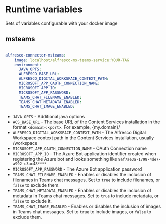 # Runtime variables

Sets of variables configurable with your docker image

## msteams

```yaml

alfresco-connector-msteams:
    image: localhost/alfresco-ms-teams-service:YOUR-TAG
    environment:
      JAVA_OPTS:
      ALFRESCO_BASE_URL:  
      ALFRESCO_DIGITAL_WORKSPACE_CONTEXT_PATH:
      MICROSOFT_APP_OAUTH_CONNECTION_NAME:
      MICROSOFT_APP_ID:
      MICROSOFT_APP_PASSWORD:
      TEAMS_CHAT_FILENAME_ENABLED: 
      TEAMS_CHAT_METADATA_ENABLED:
      TEAMS_CHAT_IMAGE_ENABLED: 
```

- `JAVA_OPTS` - Additional java options
- `ACS_BASE_URL` - The base URL of the Content Services installation in the format `<domain>:<port>`. For example, {my.domain}/
- `ALFRESCO_DIGITAL_WORKSPACE_CONTEXT_PATH` - The Alfresco Digital Workspace context path in the Content Services installation, usually /workspace
- `MICROSOFT_APP_OAUTH_CONNECTION_NAME` - OAuth Connection name
- `MICROSOFT_APP_ID` -  The Azure Bot application identifier created when registering the Azure bot and looks something like `9af7ae3a-1798-4de7-a992-c3ac48****`
- `MICROSOFT_APP_PASSWORD` - The Azure Bot application password
- `TEAMS_CHAT_FILENAME_ENABLED` - Enables or disables the inclusion of filenames in Teams chat messages. Set to `true` to include filenames, or `false` to exclude them.
- `TEAMS_CHAT_METADATA_ENABLED` - Enables or disables the inclusion of metadata in Teams chat messages. Set to `true` to include metadata, or `false` to exclude it.
- `TEAMS_CHAT_IMAGE_ENABLED` - Enables or disables the inclusion of images in Teams chat messages. Set to `true` to include images, or `false` to exclude them.
